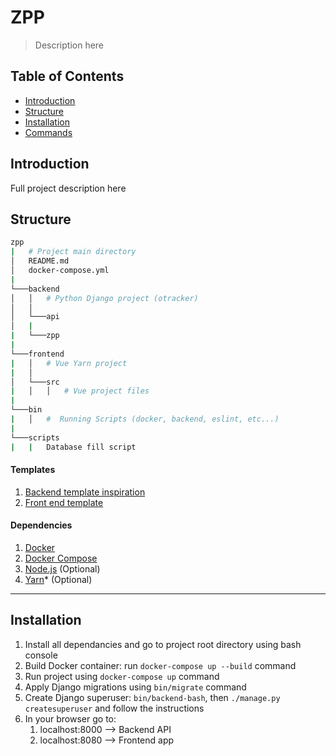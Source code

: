 # ZPP

> Description here

## Table of Contents

- [Introduction](#introduction)
- [Structure](#structure)
- [Installation](#installation)
- [Commands](#commands)

## Introduction

Full project description here

## Structure

```bash
zpp
|   # Project main directory
│   README.md
│   docker-compose.yml
|
└───backend
│   │   # Python Django project (otracker)
│   │
│   └───api
│   |
|   └───zpp
|
└───frontend
|   │   # Vue Yarn project
|   │
│   └───src
|   │   │   # Vue project files
|
└───bin
|   │   #  Running Scripts (docker, backend, eslint, etc...)
|
└───scripts
|   |	Database fill script
```

#### Templates

1. [Backend template inspiration](http://gregblogs.com/how-the-do-i-build-a-django-django-rest-framework-angular-1-1-x-and-webpack-project/#prereqs)
2. [Front end template](https://github.com/vuejs-templates/webpack)

#### Dependencies

1. [Docker](https://docs.docker.com/engine/installation)
2. [Docker Compose](https://docs.docker.com/compose/install)
3. [Node.js](https://nodejs.org/en/download/package-manager/) (Optional)
4. [Yarn](https://yarnpkg.com/en/)* (Optional)

---
## Installation

1. Install all dependancies and go to project root directory using bash console
2. Build Docker container: run `docker-compose up --build` command
4. Run project using `docker-compose up` command
5. Apply Django migrations using `bin/migrate` command
6. Create Django superuser: `bin/backend-bash`, then `./manage.py createsuperuser` and follow the instructions
7. In your browser go to:
   1. localhost:8000 —> Backend API
   2. localhost:8080 —> Frontend app

